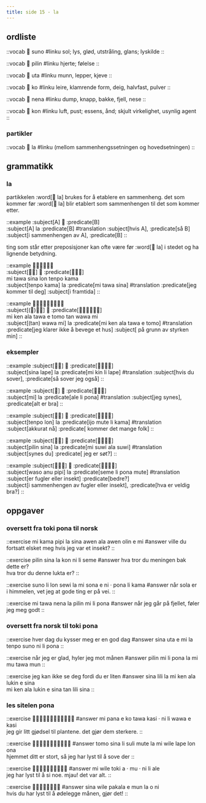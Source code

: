 ```yaml
---
title: side 15 - la 
---
```

## ordliste

::vocab
󱥤 suno
#linku
sol; lys, glød, utstråling, glans; lyskilde
::

::vocab
󱥎 pilin
#linku
hjerte; følelse
::

::vocab
󱥰 uta
#linku
munn, lepper, kjeve
::

::vocab
󱤜 ko
#linku
leire, klamrende form, deig, halvfast, pulver
::

::vocab
󱥀 nena
#linku
dump, knapp, bakke, fjell, nese
::

::vocab
󱤝 kon
#linku
luft, pust; essens, ånd; skjult virkelighet, usynlig agent
::

### partikler

::vocab
󱤡 la
#linku
(mellom sammenhengssetningen og hovedsetningen)
::

## grammatikk
### la

partikkelen :word[󱤡 la] brukes for å etablere en sammenheng. det som kommer før :word[󱤡 la] blir etablert som sammenhengen til det som kommer etter. 

::example
:subject[A] 󱤡 :predicate[B] \
:subject[A] la :predicate[B]
#translation
:subject[hvis A], :predicate[så B] \
:subject[i sammenhengen av A], :predicate[B] 
::

ting som står etter preposisjoner kan ofte være før :word[󱤡 la] i stedet og ha lignende betydning. 

::example
󱤴󱥩󱥞󱤬󱥫󱤖 \
:subject[󱥫󱤖] 󱤡 :predicate[󱤴󱥩󱥞] \
mi tawa sina lon tenpo kama \
:subject[tenpo kama] la :predicate[mi tawa sina]
#translation
:predicate[jeg kommer til deg] :subject[i framtida]
::

::example
󱤴󱤘󱤂󱥩󱤉󱥭󱥧󱥵󱤴 \
:subject[(󱥧)󱥵󱤴] 󱤡 :predicate[󱤴󱤘󱤂󱥩󱤉󱥭] \
mi ken ala tawa e tomo tan wawa mi \
:subject[(tan) wawa mi] la :predicate[mi ken ala tawa e tomo]
#translation
:predicate[jeg klarer ikke å bevege et hus] :subject[ på grunn av styrken min]
::

### eksempler
::example
:subject[󱥞󱤢] 󱤡 :predicate[󱤴󱥹󱤧󱤢] \
:subject[sina lape] la :predicate[mi kin li lape]
#translation
:subject[hvis du sover], :predicate[så sover jeg også]
::

::example
:subject[󱤴] 󱤡 :predicate[󱤄󱤧󱥔] \
:subject[mi] la :predicate[ale li pona]
#translation
:subject[jeg synes], :predicate[alt er bra]
::

::example
:subject[󱥫󱤬] 󱤡 :predicate[󱤌󱤼󱤧󱤖] \
:subject[tenpo lon] la :predicate[ijo mute li kama]
#translation
:subject[akkurat nå] :predicate[ kommer det mange folk]
::

::example
:subject[󱥎󱥞] 󱤡 :predicate[󱤴󱥦󱤂󱥦] \
:subject[pilin sina] la :predicate[mi suwi ala suwi]
#translation
:subject[synes du] :predicate[ jeg er søt?]
::

::example
:subject[󱥴󱤇󱥑] 󱤡 :predicate[󱥙󱤧󱥔󱤼] \
:subject[waso anu pipi] la :predicate[seme li pona mute]
#translation
:subject[er fugler eller insekt] :predicate[bedre?] \
:subject[i sammenhengen av fugler eller insekt], :predicate[hva er veldig bra?]
::

## oppgaver
### oversett fra toki pona til norsk
::exercise
mi kama pipi la sina awen ala awen olin e mi
#answer
ville du fortsatt elsket meg hvis jeg var et insekt?
::

::exercise
pilin sina la kon ni li seme
#answer
hva tror du meningen bak dette er? \
hva tror du denne lukta er?
::

::exercise
suno li lon sewi la mi sona e ni · pona li kama
#answer
når sola er i himmelen, vet jeg at gode ting er på vei.
::

::exercise
mi tawa nena la pilin mi li pona
#answer
når jeg går på fjellet, føler jeg meg godt
::

### oversett fra norsk til toki pona
::exercise
hver dag du kysser meg er en god dag
#answer
sina uta e mi la tenpo suno ni li pona
::

::exercise
når jeg er glad, hyler jeg mot månen
#answer
pilin mi li pona la mi mu tawa mun
::

::exercise
jeg kan ikke se deg fordi du er liten
#answer
sina lili la mi ken ala lukin e sina \
mi ken ala lukin e sina tan lili sina
::

### les sitelen pona
::exercise
󱤴󱥌󱤉󱤜󱥩󱤗󱦜󱥁󱤧󱥵󱤉󱤗
#answer
mi pana e ko tawa kasi · ni li wawa e kasi \
jeg gir litt gjødsel til plantene. det gjør dem sterkere.
::

::exercise
󱥭󱥞󱤧󱥣󱤼󱤡󱤴󱥷󱤢󱤬󱥆
#answer
tomo sina li suli mute la mi wile lape lon ona \
hjemmet ditt er stort, så jeg har lyst til å sove der
::

::exercise
󱤴󱥷󱥬󱤀󱦜󱤹󱦜󱥁󱤧󱤄
#answer
mi wile toki a · mu · ni li ale \
jeg har lyst til å si noe. mjau! det var alt.
::

::exercise
󱥞󱥷󱥈󱤉󱤺󱤡󱥄󱥁
#answer
sina wile pakala e mun la o ni \
hvis du har lyst til å ødelegge månen, gjør det!
::